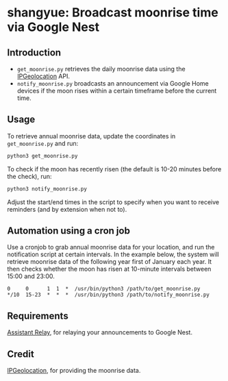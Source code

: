 # shangyue: Broadcast moonrise time via Google Nest

## Introduction

* `get_moonrise.py` retrieves the daily moonrise data using the
  [IPGeolocation][1] API. 
* `notify_moonrise.py` broadcasts an announcement via Google Home devices if
  the moon rises within a certain timeframe before the current time.

## Usage

To retrieve annual moonrise data, update the coordinates in `get_moonrise.py`
and run:

```bash
python3 get_moonrise.py
```

To check if the moon has recently risen (the default is 10-20 minutes
before the check), run:

```bash
python3 notify_moonrise.py
```

Adjust the start/end times in the script to specify when you want to
receive reminders (and by extension when not to).

## Automation using a cron job

Use a cronjob to grab annual moonrise data for your location, and
run the notification script at certain intervals. In the example
below, the system will retrieve moonrise data of the following year
first of January each year. It then checks whether the moon has risen
at 10-minute intervals between 15:00 and 23:00.

```
0     0      1  1  *  /usr/bin/python3 /path/to/get_moonrise.py
*/10  15-23  *  *  *  /usr/bin/python3 /path/to/notify_moonrise.py
```

## Requirements

[Assistant Relay][2], for relaying your announcements to Google Nest.

## Credit

[IPGeolocation][1], for providing the moonrise data.

[1]: https://github.com/IPGeolocation
[2]: https://github.com/greghesp/assistant-relay